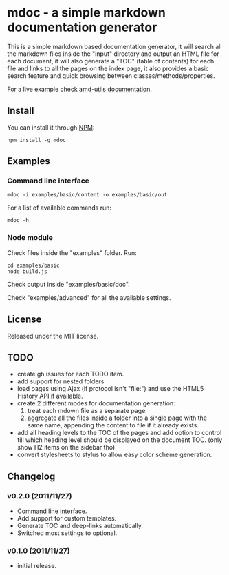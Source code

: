 # mdoc - a simple markdown documentation generator

This is a simple markdown based documentation generator, it will search all the
markdown files inside the "input" directory and output an HTML file for each
document, it will also generate a "TOC" (table of contents) for each file and
links to all the pages on the index page, it also provides a basic search
feature and quick browsing between classes/methods/properties.

For a live example check [amd-utils documentation](http://millermedeiros.github.com/amd-utils).



## Install

You can install it through [NPM](http://npmjs.org):

    npm install -g mdoc



## Examples

### Command line interface

    mdoc -i examples/basic/content -o examples/basic/out

For a list of available commands run:

    mdoc -h


### Node module

Check files inside the "examples" folder. Run:

    cd examples/basic
    node build.js

Check output inside "examples/basic/doc".

Check "examples/advanced" for all the available settings.



## License

Released under the MIT license.



## TODO

 - create gh issues for each TODO item.
 - add support for nested folders.
 - load pages using Ajax (if protocol isn't "file:") and use the HTML5 History
   API if available.
 - create 2 different modes for documentation generation:
   1. treat each mdown file as a separate page.
   2. aggregate all the files inside a folder into a single page with the same
      name, appending the content to file if it already exists.
 - add all heading levels to the TOC of the pages and add option to control
   till which heading level should be displayed on the document TOC. (only show
   H2 items on the sidebar tho)
 - convert stylesheets to stylus to allow easy color scheme generation.



## Changelog

### v0.2.0 (2011/11/27)

 - Command line interface.
 - Add support for custom templates.
 - Generate TOC and deep-links automatically.
 - Switched most settings to optional.


### v0.1.0 (2011/11/27)

 - initial release.
